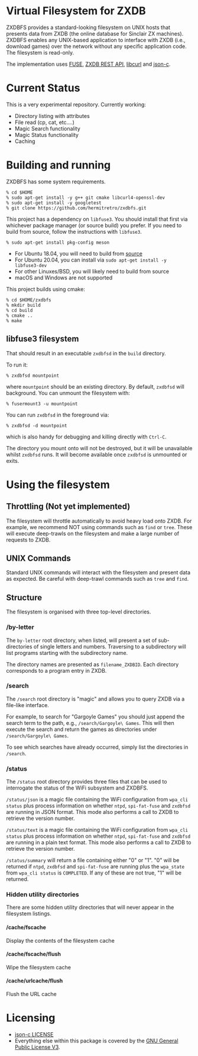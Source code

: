 
# Virtual Filesystem for ZXDB

ZXDBFS provides a standard-looking filesystem on UNIX hosts that presents
data from ZXDB (the online database for Sinclair ZX machines). ZXDBFS
enables any UNIX-based application to interface with ZXDB (i.e., download
games) over the network without any specific application code. The filesystem
is read-only.

The implementation uses [FUSE](https://github.com/libfuse/libfuse),
[ZXDB REST API](https://api.zxinfo.dk/v3/),
[libcurl](https://curl.se/libcurl/) and
[json-c](https://github.com/json-c/json-c).

# Current Status

This is a very experimental repository. Currently working:

* Directory listing with attributes
* File read (cp, cat, etc....)
* Magic Search functionality
* Magic Status functionality
* Caching

# Building and running

ZXDBFS has some system requirements.

```
% cd $HOME
% sudo apt-get install -y g++ git cmake libcurl4-openssl-dev
% sudo apt-get install -y googletest
% git clone https://github.com/hermitretro/zxdbfs.git
```

This project has a dependency on `libfuse3`. You should install that first
via whichever package manager (or source build) you prefer. If you need to
build from source, follow the instructions with `libfuse3`.

```
% sudo apt-get install pkg-config meson
```

* For Ubuntu 18.04, you will need to build from [source](https://github.com/libfuse/libfuse)
* For Ubuntu 20.04, you can install via `sudo apt-get install -y libfuse3-dev`
* For other Linuxes/BSD, you will likely need to build from source
* macOS and Windows are not supported

This project builds using cmake:

```
% cd $HOME/zxdbfs
% mkdir build
% cd build
% cmake ..
% make
```

## libfuse3 filesystem

That should result in an executable `zxdbfsd` in the `build` directory.

To run it:

```
% zxdbfsd mountpoint
```

where `mountpoint` should be an existing directory. By default, `zxdbfsd`
will background. You can unmount the filesystem with:

```
% fusermount3 -u mountpoint
```

You can run `zxdbfsd` in the foreground via:

```
% zxdbfsd -d mountpoint
```

which is also handy for debugging and killing directly with `Ctrl-C`.

The directory you mount onto will not be destroyed, but it will be unavailable
whilst `zxdbfsd` runs. It will become available once `zxdbfsd` is
unmounted or exits.

# Using the filesystem

## Throttling (Not yet implemented)

The filesystem will throttle automatically to avoid heavy load onto ZXDB.
For example, we recommend NOT using commands such as `find`
or `tree`. These will execute deep-trawls on the filesystem and make
a large number of requests to ZXDB.

## UNIX Commands

Standard UNIX commands will interact with the filesystem and present
data as expected. Be careful with deep-trawl commands such as `tree`
and `find`.

## Structure

The filesystem is organised with three top-level directories.

### /by-letter

The `by-letter` root directory, when listed, will present a set of
sub-directories of single letters and numbers. Traversing to a subdirectory
will list programs starting with the subdirectory name.

The directory names are presented as `filename_ZXDBID`. Each directory
corresponds to a program entry in ZXDB.

### /search

The `/search` root directory is "magic" and allows you to query ZXDB via a
file-like interface.

For example, to search for "Gargoyle Games" you should just append the search
term to the path, e.g., `/search/Gargoyle\ Games`. This will then execute
the search and return the games as directories under `/search/Gargoyle\ Games`.

To see which searches have already occurred, simply list the directories in
`/search`.

### /status

The `/status` root directory provides three files that can be used to
interrogate the status of the WiFi subsystem and ZXDBFS.

`/status/json` is a magic file containing the WiFi configuration from 
`wpa_cli status` plus process information on whether `ntpd`, 
`spi-fat-fuse` and `zxdbfsd` are running in JSON format. This mode also
performs a call to ZXDB to retrieve the version number.

`/status/text` is a magic file containing the WiFi configuration from
`wpa_cli status` plus process information on whether `ntpd`, 
`spi-fat-fuse` and `zxdbfsd` are running in a plain text format. This mode
also performs a call to ZXDB to retrieve the version number.

`/status/summary` will return a file containing either "0" or "1". "0"
will be returned if `ntpd`, `zxdbfsd` and `spi-fat-fuse` are running
plus the `wpa_state` from `wpa_cli status` is `COMPLETED`. If any of
these are not true, "1" will be returned.

### Hidden utility directories

There are some hidden utility directories that will never appear in the
filesystem listings.

#### /cache/fscache

Display the contents of the filesystem cache

#### /cache/fscache/flush

Wipe the filesystem cache

#### /cache/urlcache/flush

Flush the URL cache

# Licensing

* [json-c LICENSE](https://github.com/json-c/json-c/blob/master/COPYING)
* Everything else within this package is covered by the
  [GNU General Public License V3](LICENSE.txt).
